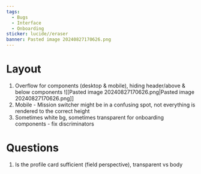 ```yaml
---
tags:
  - Bugs
  - Interface
  - Onboarding
sticker: lucide//eraser
banner: Pasted image 20240827170626.png
---
```

# Layout
1. Overflow for components (desktop & mobile), hiding header/above & below components
	![[Pasted image 20240827170626.png|Pasted image 20240827170626.png]]
2. Mobile - Mission switcher might be in a confusing spot, not everything is rendered to the correct height
3. Sometimes white bg, sometimes transparent for onboarding components - fix discriminators

# Questions
1. Is the profile card sufficient (field perspective), transparent vs body